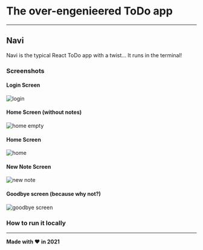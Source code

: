 # The over-engenieered ToDo app
***

## Navi
Navi is the typical React ToDo app with a twist... It runs in the terminal!

### Screenshots

#### Login Screen
![login](previews/login.png)

#### Home Screen (without notes)
![home empty](previews/home-empty.png)

#### Home Screen
![home](previews/home.png)

#### New Note Screen
![new note](previews/new-note.png)

#### Goodbye screen (because why not?)
![goodbye screen](previews/goodbye.png)


### How to run it locally

* * *
**Made with ♥ in 2021**
